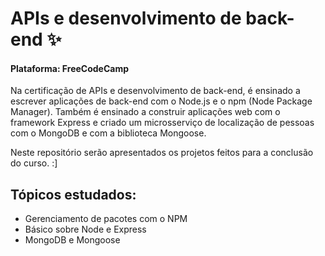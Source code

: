 # APIs e desenvolvimento de back-end ✨

<h4> Plataforma: FreeCodeCamp </h4>

Na certificação de APIs e desenvolvimento de back-end, é ensinado a escrever aplicações de back-end com o Node.js e o npm (Node Package Manager). Também é ensinado a construir aplicações web com o framework Express e criado um microsserviço de localização de pessoas com o MongoDB e com a biblioteca Mongoose.

Neste repositório serão apresentados os projetos feitos para a conclusão do curso. :]

<h2>Tópicos estudados: </h2>

- Gerenciamento de pacotes com o NPM
- Básico sobre Node e Express
- MongoDB e Mongoose
